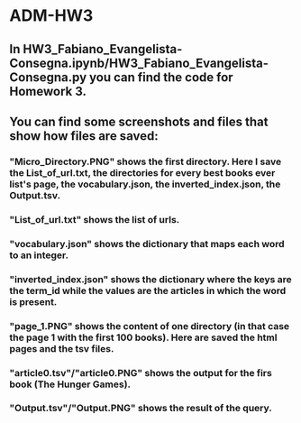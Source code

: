 # ADM-HW3
## In HW3_Fabiano_Evangelista-Consegna.ipynb/HW3_Fabiano_Evangelista-Consegna.py you can find the code for Homework 3.

## You can find some screenshots and files that show how files are saved:
### "Micro_Directory.PNG" shows the first directory. Here I save the List_of_url.txt, the directories for every best books ever list's page, the vocabulary.json, the inverted_index.json, the Output.tsv.

### "List_of_url.txt" shows the list of urls.

### "vocabulary.json" shows the dictionary that maps each word to an integer.

### "inverted_index.json" shows the dictionary where the keys are the term_id while the values are the articles in which the word is present.

### "page_1.PNG" shows the content of one directory (in that case the page 1 with the first 100 books). Here are saved the html pages and the tsv files.

### "article0.tsv"/"article0.PNG" shows the output for the firs book (The Hunger Games).

### "Output.tsv"/"Output.PNG" shows the result of the query.
